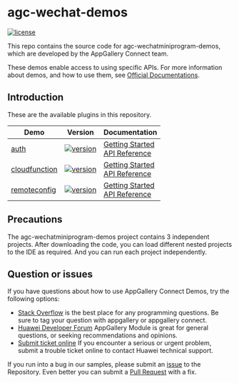 # agc-wechat-demos
[![license](https://img.shields.io/badge/license-Apache--2.0-green)](./LICENCE)

This repo contains the source code for agc-wechatminiprogram-demos, which are developed by the AppGallery Connect team.

These demos enable access to using specific APIs. For more information
about demos, and how to use them, see
[Official Documentations](https://developer.huawei.com/consumer/en/doc/development/AppGallery-connect-Guides/agc-get-started-harmonyos-0000001184684961).


## Introduction
These are the available plugins in this repository.

| Demo | Version | Documentation |
|--------|-----|-----|
| [auth](./auth) | [![version](https://img.shields.io/badge/Release-1.4.1-yellow)](./auth) | [Getting Started](https://developer.huawei.com/consumer/cn/doc/development/AppGallery-connect-Guides/agc-auth-miniprogram-getstarted-0000001159252959) <br/> [API Reference](https://developer.huawei.com/consumer/cn/doc/development/AppGallery-connect-References/agc-auth-service-webapi-overview-0000001054343230) |
| [cloudfunction](./cloudfunction) | [![version](https://img.shields.io/badge/Release-1.3.1-yellow)](./cloudfunction) | [Getting Started](https://developer.huawei.com/consumer/cn/doc/development/AppGallery-connect-Guides/agc-cloudfunction-functioncall-miniprogram-0000001160948419) <br/> [API Reference](https://developer.huawei.com/consumer/cn/doc/development/AppGallery-connect-References/overview-web-0000001059879805) |
| [remoteconfig](./remoteconfig) | [![version](https://img.shields.io/badge/Release-1.4.1-yellow)](./remoteconfig) | [Getting Started](https://developer.huawei.com/consumer/cn/doc/development/AppGallery-connect-Guides/agc-remoteconfig-miniprogram-getstarted-0000001194308625) <br/> [API Reference](https://developer.huawei.com/consumer/cn/doc/development/AppGallery-connect-References/android-remoteconfig-overview-0000001055692839) |

## Precautions
The agc-wechatminiprogram-demos project contains 3 independent projects. After downloading the code, you can load different nested projects to the IDE as required. And you can run each project independently.

## Question or issues
If you have questions about how to use AppGallery Connect Demos, try the following options:  
* [Stack Overflow](https://stackoverflow.com/questions/tagged/appgallery) is the best place for any programming questions. Be sure to tag your question with appgallery or appgallery connect.  
* [Huawei Developer Forum](https://forums.developer.huawei.com/forumPortal/en/home?fid=0101188387844930001) AppGallery Module is great for general questions, or seeking recommendations and opinions.
* [Submit ticket online](https://developer.huawei.com/consumer/en/support/feedback/#/) If you encounter a serious or urgent problem, submit a trouble ticket online to contact Huawei technical support.

If you run into a bug in our samples, please submit an [issue](https://github.com/AppGalleryConnect/agc-android-demos/issues) to the Repository. Even better you can submit a [Pull Request](https://github.com/AppGalleryConnect/agc-android-demos/pulls) with a fix.


